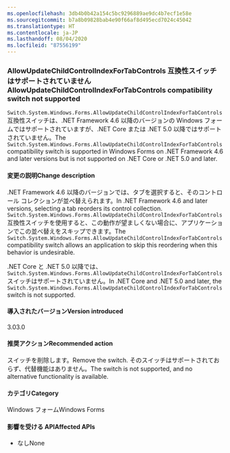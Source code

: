 ```yaml
---
ms.openlocfilehash: 3db4b0b42a154c5bc9296889ae9dc4b7ecf1e58e
ms.sourcegitcommit: b7a8b09828bab4e90f66af8d495ecd7024c45042
ms.translationtype: HT
ms.contentlocale: ja-JP
ms.lasthandoff: 08/04/2020
ms.locfileid: "87556199"
---
```

### <a name="allowupdatechildcontrolindexfortabcontrols-compatibility-switch-not-supported"></a><span data-ttu-id="c0af9-101">AllowUpdateChildControlIndexForTabControls 互換性スイッチはサポートされていません</span><span class="sxs-lookup"><span data-stu-id="c0af9-101">AllowUpdateChildControlIndexForTabControls compatibility switch not supported</span></span>

<span data-ttu-id="c0af9-102">`Switch.System.Windows.Forms.AllowUpdateChildControlIndexForTabControls` 互換性スイッチは、.NET Framework 4.6 以降のバージョンの Windows フォームではサポートされていますが、.NET Core または .NET 5.0 以降ではサポートされていません。</span><span class="sxs-lookup"><span data-stu-id="c0af9-102">The `Switch.System.Windows.Forms.AllowUpdateChildControlIndexForTabControls` compatibility switch is supported in Windows Forms on .NET Framework 4.6 and later versions but is not supported on .NET Core or .NET 5.0 and later.</span></span>

#### <a name="change-description"></a><span data-ttu-id="c0af9-103">変更の説明</span><span class="sxs-lookup"><span data-stu-id="c0af9-103">Change description</span></span>

<span data-ttu-id="c0af9-104">.NET Framework 4.6 以降のバージョンでは、タブを選択すると、そのコントロール コレクションが並べ替えられます。</span><span class="sxs-lookup"><span data-stu-id="c0af9-104">In .NET Framework 4.6 and later versions, selecting a tab reorders its control collection.</span></span> <span data-ttu-id="c0af9-105">`Switch.System.Windows.Forms.AllowUpdateChildControlIndexForTabControls` 互換性スイッチを使用すると、この動作が望ましくない場合に、アプリケーションでこの並べ替えをスキップできます。</span><span class="sxs-lookup"><span data-stu-id="c0af9-105">The `Switch.System.Windows.Forms.AllowUpdateChildControlIndexForTabControls` compatibility switch allows an application to skip this reordering when this behavior is undesirable.</span></span>

<span data-ttu-id="c0af9-106">.NET Core と .NET 5.0 以降では、`Switch.System.Windows.Forms.AllowUpdateChildControlIndexForTabControls` スイッチはサポートされていません。</span><span class="sxs-lookup"><span data-stu-id="c0af9-106">In .NET Core and .NET 5.0 and later, the `Switch.System.Windows.Forms.AllowUpdateChildControlIndexForTabControls` switch is not supported.</span></span>

#### <a name="version-introduced"></a><span data-ttu-id="c0af9-107">導入されたバージョン</span><span class="sxs-lookup"><span data-stu-id="c0af9-107">Version introduced</span></span>

<span data-ttu-id="c0af9-108">3.0</span><span class="sxs-lookup"><span data-stu-id="c0af9-108">3.0</span></span>

#### <a name="recommended-action"></a><span data-ttu-id="c0af9-109">推奨アクション</span><span class="sxs-lookup"><span data-stu-id="c0af9-109">Recommended action</span></span>

<span data-ttu-id="c0af9-110">スイッチを削除します。</span><span class="sxs-lookup"><span data-stu-id="c0af9-110">Remove the switch.</span></span> <span data-ttu-id="c0af9-111">そのスイッチはサポートされておらず、代替機能はありません。</span><span class="sxs-lookup"><span data-stu-id="c0af9-111">The switch is not supported, and no alternative functionality is available.</span></span>

#### <a name="category"></a><span data-ttu-id="c0af9-112">カテゴリ</span><span class="sxs-lookup"><span data-stu-id="c0af9-112">Category</span></span>

<span data-ttu-id="c0af9-113">Windows フォーム</span><span class="sxs-lookup"><span data-stu-id="c0af9-113">Windows Forms</span></span>

#### <a name="affected-apis"></a><span data-ttu-id="c0af9-114">影響を受ける API</span><span class="sxs-lookup"><span data-stu-id="c0af9-114">Affected APIs</span></span>

- <span data-ttu-id="c0af9-115">なし</span><span class="sxs-lookup"><span data-stu-id="c0af9-115">None</span></span>

<!-- 

#### Affected APIs

- Not detectable via API analysis

-->
